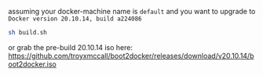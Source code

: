 

assuming your docker-machine name is `default` and you want to upgrade to `Docker version 20.10.14, build a224086`


```bash
sh build.sh
```


or grab the pre-build 20.10.14 iso here: https://github.com/troyxmccall/boot2docker/releases/download/v20.10.14/boot2docker.iso

